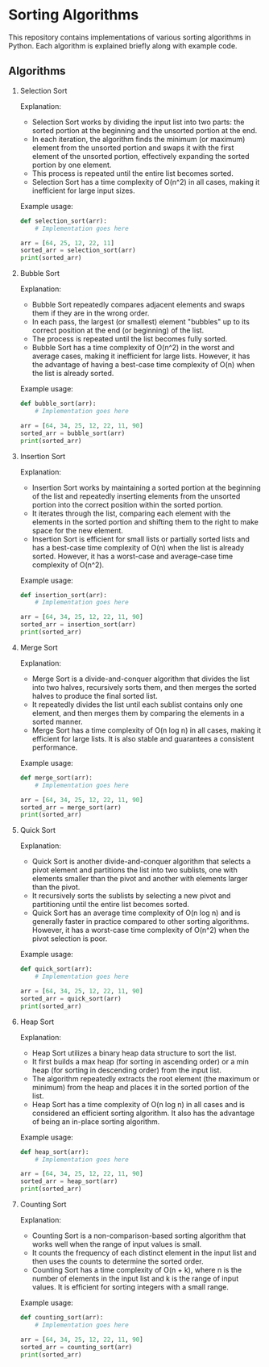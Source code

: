 # Sorting Algorithms

This repository contains implementations of various sorting algorithms in Python. Each algorithm is explained briefly along with example code.

## Algorithms

1. Selection Sort

    Explanation:
    - Selection Sort works by dividing the input list into two parts: the sorted portion at the beginning and the unsorted portion at the end.
    - In each iteration, the algorithm finds the minimum (or maximum) element from the unsorted portion and swaps it with the first element of the unsorted portion, effectively expanding the sorted portion by one element.
    - This process is repeated until the entire list becomes sorted.
    - Selection Sort has a time complexity of O(n^2) in all cases, making it inefficient for large input sizes.

    Example usage:
    ```python
    def selection_sort(arr):
        # Implementation goes here

    arr = [64, 25, 12, 22, 11]
    sorted_arr = selection_sort(arr)
    print(sorted_arr)
    ```

2. Bubble Sort

    Explanation:
    - Bubble Sort repeatedly compares adjacent elements and swaps them if they are in the wrong order.
    - In each pass, the largest (or smallest) element "bubbles" up to its correct position at the end (or beginning) of the list.
    - The process is repeated until the list becomes fully sorted.
    - Bubble Sort has a time complexity of O(n^2) in the worst and average cases, making it inefficient for large lists. However, it has the advantage of having a best-case time complexity of O(n) when the list is already sorted.

    Example usage:
    ```python
    def bubble_sort(arr):
        # Implementation goes here

    arr = [64, 34, 25, 12, 22, 11, 90]
    sorted_arr = bubble_sort(arr)
    print(sorted_arr)
    ```

3. Insertion Sort

    Explanation:
    - Insertion Sort works by maintaining a sorted portion at the beginning of the list and repeatedly inserting elements from the unsorted portion into the correct position within the sorted portion.
    - It iterates through the list, comparing each element with the elements in the sorted portion and shifting them to the right to make space for the new element.
    - Insertion Sort is efficient for small lists or partially sorted lists and has a best-case time complexity of O(n) when the list is already sorted. However, it has a worst-case and average-case time complexity of O(n^2).

    Example usage:
    ```python
    def insertion_sort(arr):
        # Implementation goes here

    arr = [64, 34, 25, 12, 22, 11, 90]
    sorted_arr = insertion_sort(arr)
    print(sorted_arr)
    ```

4. Merge Sort

    Explanation:
    - Merge Sort is a divide-and-conquer algorithm that divides the list into two halves, recursively sorts them, and then merges the sorted halves to produce the final sorted list.
    - It repeatedly divides the list until each sublist contains only one element, and then merges them by comparing the elements in a sorted manner.
    - Merge Sort has a time complexity of O(n log n) in all cases, making it efficient for large lists. It is also stable and guarantees a consistent performance.

    Example usage:
    ```python
    def merge_sort(arr):
        # Implementation goes here

    arr = [64, 34, 25, 12, 22, 11, 90]
    sorted_arr = merge_sort(arr)
    print(sorted_arr)
    ```

5. Quick Sort

    Explanation:
    - Quick Sort is another divide-and-conquer algorithm that selects a pivot element and partitions the list into two sublists, one with elements smaller than the pivot and another with elements larger than the pivot.
    - It recursively sorts the sublists by selecting a new pivot and partitioning until the entire list becomes sorted.
    - Quick Sort has an average time complexity of O(n log n) and is generally faster in practice compared to other sorting algorithms. However, it has a worst-case time complexity of O(n^2) when the pivot selection is poor.

    Example usage:
    ```python
    def quick_sort(arr):
        # Implementation goes here

    arr = [64, 34, 25, 12, 22, 11, 90]
    sorted_arr = quick_sort(arr)
    print(sorted_arr)
    ```

6. Heap Sort

    Explanation:
    - Heap Sort utilizes a binary heap data structure to sort the list.
    - It first builds a max heap (for sorting in ascending order) or a min heap (for sorting in descending order) from the input list.
    - The algorithm repeatedly extracts the root element (the maximum or minimum) from the heap and places it in the sorted portion of the list.
    - Heap Sort has a time complexity of O(n log n) in all cases and is considered an efficient sorting algorithm. It also has the advantage of being an in-place sorting algorithm.

    Example usage:
    ```python
    def heap_sort(arr):
        # Implementation goes here

    arr = [64, 34, 25, 12, 22, 11, 90]
    sorted_arr = heap_sort(arr)
    print(sorted_arr)
    ```

7. Counting Sort

    Explanation:
    - Counting Sort is a non-comparison-based sorting algorithm that works well when the range of input values is small.
    - It counts the frequency of each distinct element in the input list and then uses the counts to determine the sorted order.
    - Counting Sort has a time complexity of O(n + k), where n is the number of elements in the input list and k is the range of input values. It is efficient for sorting integers with a small range.

    Example usage:
    ```python
    def counting_sort(arr):
        # Implementation goes here

    arr = [64, 34, 25, 12, 22, 11, 90]
    sorted_arr = counting_sort(arr)
    print(sorted_arr)
    ```
